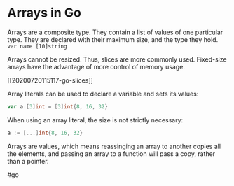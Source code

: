 # Arrays in Go

Arrays are a composite type. They contain a list of values of one particular type. They are declared with their maximum size, and the type they hold.
`var name [10]string`

Arrays cannot be resized. Thus, slices are more commonly used. Fixed-size arrays have the advantage of more control of memory usage.

[[20200720115117-go-slices]]

Array literals can be used to declare a variable and sets its values:
```go
var a [3]int = [3]int{8, 16, 32}
```
When using an array literal, the size is not strictly necessary:
```go
a := [...]int{8, 16, 32}
```

Arrays are values, which means reassinging an array to another copies all the elements, and passing an array to a function will pass a copy, rather than a pointer.

#go